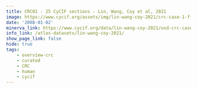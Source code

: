 ```yaml
---
title: CRC01 - 25 CyCIF sections - Lin, Wang, Coy et al, 2021
image: https://www.cycif.org/assets/img/lin-wang-coy-2021/crc-case-1-ffpe-cycif.jpg
date: '2008-01-02'
minerva_link: https://www.cycif.org/data/lin-wang-coy-2021/osd-crc-case-1-ffpe-cycif.html
info_link: /atlas-datasets/lin-wang-coy-2021/
show_page_link: false
hide: true
tags:
    - overview-crc
    - curated
    - CRC
    - human
    - cycif
---
```

